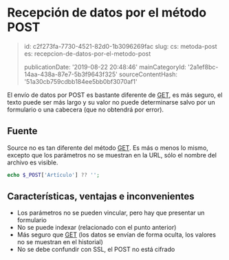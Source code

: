 Recepción de datos por el método POST
=====================================

> id: c2f273fa-7730-4521-82d0-1b3096269fac
> slug:
> 	cs: metoda-post
> 	es: recepcion-de-datos-por-el-metodo-post
> 
> publicationDate: '2019-08-22 20:48:46'
> mainCategoryId: '2a1ef8bc-14aa-438a-87e7-5b3f9643f325'
> sourceContentHash: '51a30cb759cdbb184ee5bb0bf3070af1'

El envío de datos por POST es bastante diferente de <a href="/method-get">GET</a>, es más seguro, el texto puede ser más largo y su valor no puede determinarse salvo por un formulario o una cabecera (que no obtendrá por error).

Fuente
--------------------------

Source no es tan diferente del método <a href="/method-get">GET</a>. Es más o menos lo mismo, excepto que los parámetros no se muestran en la URL, sólo el nombre del archivo es visible.

```php
echo $_POST['Artículo'] ?? '';
```

Características, ventajas e inconvenientes
--------------------------

- Los parámetros no se pueden vincular, pero hay que presentar un formulario
- No se puede indexar (relacionado con el punto anterior)
- Más seguro que <a href="/method-get">GET</a> (los datos se envían de forma oculta, los valores no se muestran en el historial)
- No se debe confundir con SSL, el POST no está cifrado
